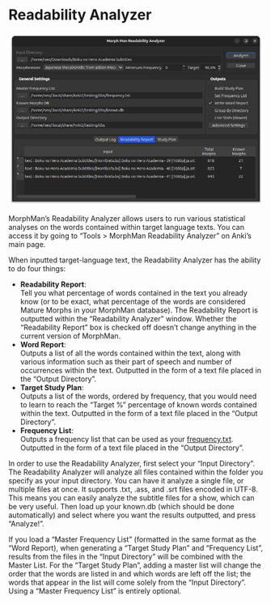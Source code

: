 # Readability Analyzer

![readability-analyzer.png](../../img/readability-analyzer.png)

MorphMan’s Readability Analyzer allows users to run various statistical analyses on the words contained within target
language texts. You can access it by going to “Tools > MorphMan Readability Analyzer” on Anki’s main page.

When inputted target-language text, the Readability Analyzer has the ability to do four things:
* **Readability Report**:  
  Tell you what percentage of words contained in the text you already know (or to be exact, what
  percentage of the words are considered Mature Morphs in your MorphMan database). The Readability Report is outputted
  within the “Readability Analyzer” window. Whether the “Readability Report” box is checked off doesn’t change anything
  in the current version of MorphMan.
* **Word Report**:  
  Outputs a list of all the words contained within the text, along with various information such as their
  part of speech and number of occurrences within the text. Outputted in the form of a text file placed in the “Output
  Directory”.
* **Target Study Plan**:  
  Outputs a list of the words, ordered by frequency, that you would need to learn to reach the
  “Target %” percentage of known words contained within the text. Outputted in the form of a text file placed in the
  “Output Directory”.
* **Frequency List**:  
  Outputs a frequency list that can be used as your [frequency.txt](../setup/prioritizing.md). Outputted in
  the form of a text file
  placed in the “Output Directory”.

In order to use the Readability Analyzer, first select your “Input Directory”. The Readability Analyzer will analyze all
files contained within the folder you specify as your input directory. You can have it analyze a single file, or
multiple files at once. It supports .txt, .ass, and .srt files encoded in UTF-8. This means you can easily analyze the
subtitle files for a show, which can be very useful. Then load up your known.db (which should be done automatically) and
select where you want the results outputted, and press “Analyze!”.

If you load a “Master Frequency List” (formatted in the same format as the “Word Report), when generating a “Target
Study Plan” and “Frequency List”, results from the files in the “Input Directory” will be combined with the Master List.
For the “Target Study Plan”, adding a master list will change the order that the words are listed in and which words are
left off the list; the words that appear in the list will come solely from the “Input Directory”. Using a “Master
Frequency List” is entirely optional.
